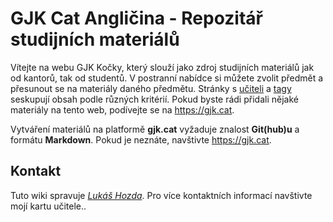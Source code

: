 # GJK Cat Angličina - Repozitář studijních materiálů

Vítejte na webu GJK Kočky, který slouží jako zdroj studijních materiálů jak od kantorů, tak od studentů.
V postranní nabídce si můžete zvolit předmět a přesunout se na materiály daného předmětu.
Stránky s [učiteli](/teachers.md) a [tagy](/tags.md) seskupují obsah podle různých kritérií.
Pokud byste rádi přidali nějaké materiály na tento web, podívejte se na <https://gjk.cat>.

Vytváření materiálů na platformě __gjk.cat__
vyžaduje znalost __Git(hub)u__ a formátu __Markdown__.
Pokud je neznáte, navštivte <https://gjk.cat>.

## Kontakt
Tuto wiki spravuje [_Lukáš Hozda_](mailto:luk.hozda@gmail.com).
Pro více kontaktních informací navštivte mojí kartu učitele..

